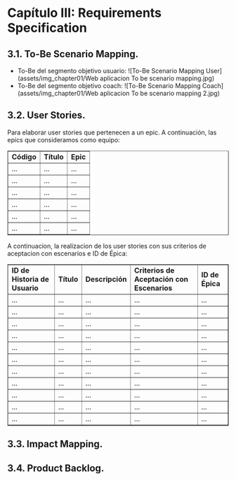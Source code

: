 ﻿# **Capítulo III: Requirements Specification**

## 3.1. To-Be Scenario Mapping.
- To-Be del segmento objetivo usuario:
![To-Be Scenario Mapping User](assets/img_chapter01/Web aplicacion To be scenario mapping.jpg)
- To-Be del segmento objetivo coach:
![To-Be Scenario Mapping Coach](assets/img_chapter01/Web aplicacion To be scenario mapping 2.jpg)
## 3.2. User Stories.
Para elaborar user stories que pertenecen a un epic. A continuación, las epics que consideramos como equipo:


<table border="1" style="text-align: left;">
    <tbody>
        <tr>
            <td colspan="1"><strong>Código</strong></td>
            <td colspan="1"><strong>Título</strong></td>
            <td colspan="1"><strong>Epic</strong></td>
        </tr>
        <tr>
            <td colspan="1">...</td>
            <td colspan="1">...</td>
            <td colspan="1">...</td>
        </tr>
        <tr>
            <td colspan="1">...</td>
            <td colspan="1">...</td>
            <td colspan="1">...</td>
        </tr>
        <tr>
            <td colspan="1">...</td>
            <td colspan="1">...</td>
            <td colspan="1">...</td>
        </tr>
        <tr>
            <td colspan="1">...</td>
            <td colspan="1">...</td>
            <td colspan="1">...</td>
        </tr>
        <tr>
            <td colspan="1">...</td>
            <td colspan="1">...</td>
            <td colspan="1">...</td>
        </tr>
        <tr>
            <td colspan="1">...</td>
            <td colspan="1">...</td>
            <td colspan="1">...</td>
        </tr>
    </tbody>
</table>
A continuacion, la realizacion de los user stories con sus criterios de aceptacion con escenarios e ID de Épica:

<table border="1" style="text-align: left;">
    <tbody>
        <tr>
            <td colspan="1"><strong>ID de Historia de Usuario</strong></td>
            <td colspan="1"><strong>Título</strong></td>
            <td colspan="1"><strong>Descripción</strong></td>
            <td colspan="1"><strong>Criterios de Aceptación con Escenarios</strong></td>
            <td colspan="1"><strong>ID de Épica</strong></td>
        </tr>
        <tr>
            <td colspan="1">...</td>
            <td colspan="1">...</td>
            <td colspan="1">...</td>
            <td colspan="1">...</td>
            <td colspan="1">...</td>
        </tr>
        <tr>
            <td colspan="1">...</td>
            <td colspan="1">...</td>
            <td colspan="1">...</td>
            <td colspan="1">...</td>
            <td colspan="1">...</td>
        </tr>
        <tr>
            <td colspan="1">...</td>
            <td colspan="1">...</td>
            <td colspan="1">...</td>
            <td colspan="1">...</td>
            <td colspan="1">...</td>
        </tr>
        <tr>
            <td colspan="1">...</td>
            <td colspan="1">...</td>
            <td colspan="1">...</td>
            <td colspan="1">...</td>
            <td colspan="1">...</td>
        </tr>
        <tr>
            <td colspan="1">...</td>
            <td colspan="1">...</td>
            <td colspan="1">...</td>
            <td colspan="1">...</td>
            <td colspan="1">...</td>
        </tr>
        <tr>
            <td colspan="1">...</td>
            <td colspan="1">...</td>
            <td colspan="1">...</td>
            <td colspan="1">...</td>
            <td colspan="1">...</td>
        </tr>
        <tr>
            <td colspan="1">...</td>
            <td colspan="1">...</td>
            <td colspan="1">...</td>
            <td colspan="1">...</td>
            <td colspan="1">...</td>
        </tr>
        <tr>
            <td colspan="1">...</td>
            <td colspan="1">...</td>
            <td colspan="1">...</td>
            <td colspan="1">...</td>
            <td colspan="1">...</td>
        </tr>
        <tr>
            <td colspan="1">...</td>
            <td colspan="1">...</td>
            <td colspan="1">...</td>
            <td colspan="1">...</td>
            <td colspan="1">...</td>
        </tr>
        <tr>
            <td colspan="1">...</td>
            <td colspan="1">...</td>
            <td colspan="1">...</td>
            <td colspan="1">...</td>
            <td colspan="1">...</td>
        </tr>
        <tr>
            <td colspan="1">...</td>
            <td colspan="1">...</td>
            <td colspan="1">...</td>
            <td colspan="1">...</td>
            <td colspan="1">...</td>
        </tr>
    </tbody>
</table>

## 3.3. Impact Mapping.

## 3.4. Product Backlog.